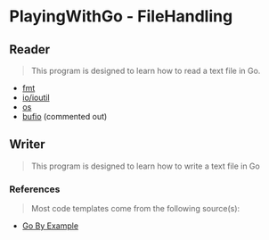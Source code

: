 # PlayingWithGo - FileHandling

## Reader
> This program is designed to learn how to read a text file in Go.  
* [fmt](http://golang.org/pkg/fmt/)
* [io/ioutil](http://golang.org/pkg/io/ioutil/)
* [os](http://golang.org/pkg/os/)
* [bufio](http://golang.org/pkg/bufio/) (commented out)

## Writer
> This program is designed to learn how to write a text file in Go

### References
> Most code templates come from the following source(s):
* [Go By Example](https://gobyexample.com/)
